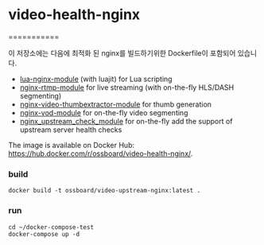 # video-health-nginx
===========

이 저장소에는 다음에 최적화 된 nginx를 빌드하기위한 Dockerfile이 포함되어 있습니다. 

- [lua-nginx-module](https://github.com/openresty/lua-nginx-module) (with
  luajit) for Lua scripting
- [nginx-rtmp-module](https://github.com/arut/nginx-rtmp-module) for live
  streaming (with on-the-fly HLS/DASH segmenting)
- [nginx-video-thumbextractor-module](https://github.com/wandenberg/nginx-video-thumbextractor-module)
  for thumb generation
- [nginx-vod-module](https://github.com/kaltura/nginx-vod-module) for
  on-the-fly video segmenting
- [nginx_upstream_check_module](https://github.com/dddpaul/docker-nginx) for
  on-the-fly add the support of upstream server health checks

The image is available on Docker Hub:
https://hub.docker.com/r/ossboard/video-health-nginx/.


### build
``` 
docker build -t ossboard/video-upstream-nginx:latest . 
```

### run
``` 
cd ~/docker-compose-test
docker-compose up -d

```
